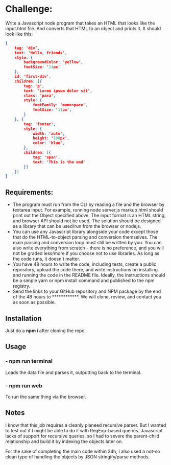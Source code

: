 # Challenge:

Write a Javascript node program that takes an HTML that looks like the input.html file.
And converts that HTML to an object and prints it. It should look like this:
```json
{
	tag: 'div’,
	text: 'Hello, friends',
	style: {
		backgroundColor: 'yellow',
		fontSize: '14px'
	},
	id: 'first-div',
	children: [{
		tag: 'p',
		text: 'Lorem ipsum dolor sit',
		class: 'para',
		style: {
			fontFamily: 'monospace',
			fontSize: '11px',
		}
	}, {
		tag: 'footer',
		style: {
			width: 'auto',
			height: '100px',
			color: 'blue',
		},
		children: [{ 
			tag: 'span', 
			text: 'This is the end' 
		}]
	}]
}
```
## Requirements:
- The program must run from the CLI by reading a file and the browser by textarea input.
For example, running node server.js markup.html should print out the Object
specified above. The input format is an HTML string, and browser API should not be
used. The solution should be designed as a library that can be used/run from the
browser or nodejs.
- You can use any Javascript library alongside your code except those that do the
HTML-to-object parsing and conversion themselves. The main parsing and conversion
loop must still be written by you. You can also write everything from scratch - there is no
preference, and you will not be graded less/more if you choose not to use libraries. As
long as the code runs, it doesn't matter.
- You have 48 hours to write the code, including tests, create a public repository, upload
the code there, and write instructions on installing and running the code in the README
file. Ideally, the instructions should be a simple yarn or npm install command and
published to the npm registry.
- Send the links to your GitHub repository and NPM package by the end of the 48 hours
to ************. We will clone, review, and contact you as soon as possible.

## Installation

Just do a **npm i** after cloning the repo

## Usage

### - npm run terminal

Loads the data file and parses it, outputting back to the terminal.

### - npm run web

To run the same thing via the browser.

## Notes

I know that this job requires a cleanly planeed recursive parser. But I wanted to test out if I might be able to do it with RegExp-based queries. Javascript lacks of support for recursive queries, so I had to severe the parent-child relationship and build it by indexing the objects later on.

For the sake of completing the main code within 24h, I also used a not-so clean type of handling the objects by JSON stringify/parse methods.
